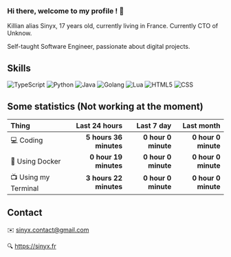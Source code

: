 ### Hi there, welcome to my profile ! 👋

Killian alias Sinyx, 17 years old, currently living in France. Currently CTO of Unknow.

Self-taught Software Engineer, passionate about digital projects.

## Skills


![TypeScript](https://img.shields.io/badge/typescript%20-%23007ACC.svg?&style=for-the-badge&logo=typescript&logoColor=white)
![Python](https://img.shields.io/badge/python%20-%2314354C.svg?&style=for-the-badge&logo=python&logoColor=white)
![Java](https://img.shields.io/badge/java-%23ED8B00.svg?&style=for-the-badge&logo=java&logoColor=white)
![Golang](https://img.shields.io/badge/go-%2300ADD8.svg?&style=for-the-badge&logo=go&logoColor=white)
![Lua](https://img.shields.io/badge/lua-%232C2D72.svg?&style=for-the-badge&logo=lua&logoColor=white)
![HTML5](https://img.shields.io/badge/html5%20-%23E34F26.svg?&style=for-the-badge&logo=html5&logoColor=white)
![CSS](https://img.shields.io/badge/css3%20-%231572B6.svg?&style=for-the-badge&logo=css3&logoColor=white)


## Some statistics (Not working at the moment)

| Thing | Last 24 hours | Last 7 day | Last month |
| :------------------------------------------ | ----------: | -----------: | -----------: |
| 💻 Coding | **5 hours 36 minutes** | **0 hour 0 minute** | **0 hour 0 minute** |
| 🔧 Using Docker | **0 hour 19 minutes** | **0 hour 0 minute** | **0 hour 0 minute** |
| 📺 Using my Terminal | **3 hours 22 minutes** | **0 hour 0 minute** | **0 hour 0 minute** |

## Contact

✉️ sinyx.contact@gmail.com

🔍 https://sinyx.fr
